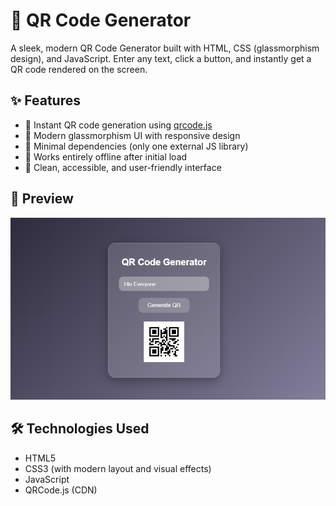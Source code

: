 # 🔳 QR Code Generator

A sleek, modern QR Code Generator built with HTML, CSS (glassmorphism design), and JavaScript. Enter any text, click a button, and instantly get a QR code rendered on the screen.

## ✨ Features

- 🔹 Instant QR code generation using [qrcode.js](https://github.com/soldair/node-qrcode)
- 🔹 Modern glassmorphism UI with responsive design
- 🔹 Minimal dependencies (only one external JS library)
- 🔹 Works entirely offline after initial load
- 🔹 Clean, accessible, and user-friendly interface

## 🚀 Preview

![Screenshot](public/Screenshot%202025-05-06%20145234.png)

## 🛠️ Technologies Used

- HTML5
- CSS3 (with modern layout and visual effects)
- JavaScript
- QRCode.js (CDN)
